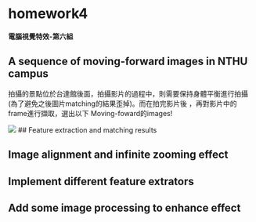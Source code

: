 # homework4
  
**電腦視覺特效-第六組**  
  
##  A sequence of moving-forward images in NTHU campus
拍攝的景點位於台達館後面，拍攝影片的過程中，則需要保持身體平衡進行拍攝(為了避免之後圖片matching的結果歪掉)。而在拍完影片後
，再對影片中的frame進行擷取，選出以下 Moving-foward的images!

<img src="https://github.com/TingWeiHuang22/homework4/blob/master/pictures/0.jpg"/>
## Feature extraction and matching results

## Image alignment and infinite zooming effect

## Implement different feature extrators

## Add some image processing to enhance effect
